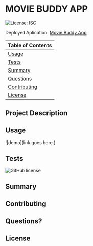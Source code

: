 
# MOVIE BUDDY APP

[![License: ISC](https://img.shields.io/badge/License-ISC-blue.svg)](https://opensource.org/licenses/ISC)

Deployed Aplication:
[Movie Buddy App](https://github.com/clogerie/movie-buddy-project)

| Table of Contents |
| ----------------- |
| [Usage](#Usage)   |
| [Tests](#Tests)   |
| [Summary](#Summary)
| [Questions](#Questions) |
| [Contributing](#Contributing) |add .
| [License](#License) |

## Project Description

## Usage

![demo](link  goes here.)

## Tests

![GitHub license](https://img.shields.io/badge/tests-100%25-success)

## Summary

## Contributing

## Questions?

## License

